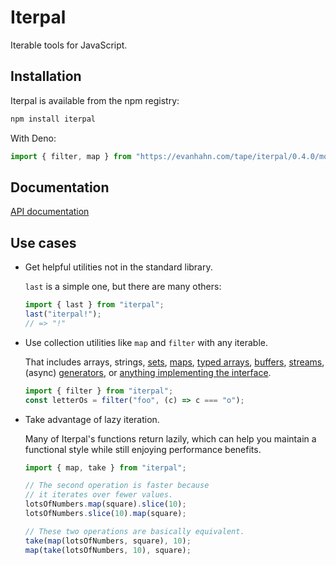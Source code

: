 # Iterpal

Iterable tools for JavaScript.

## Installation

Iterpal is available from the npm registry:

```sh
npm install iterpal
```

With Deno:

```typescript
import { filter, map } from "https://evanhahn.com/tape/iterpal/0.4.0/mod.ts";
```

## Documentation

[API documentation](https://doc.deno.land/https://evanhahn.com/tape/iterpal/0.4.0/mod.ts)

## Use cases

- Get helpful utilities not in the standard library.

  `last` is a simple one, but there are many others:

  ```javascript
  import { last } from "iterpal";
  last("iterpal!");
  // => "!"
  ```

- Use collection utilities like `map` and `filter` with any iterable.

  That includes arrays, strings,
  [sets](https://developer.mozilla.org/en-US/docs/Web/JavaScript/Reference/Global_Objects/Set),
  [maps](https://developer.mozilla.org/en-US/docs/Web/JavaScript/Reference/Global_Objects/Map),
  [typed arrays](https://developer.mozilla.org/en-US/docs/Web/JavaScript/Reference/Global_Objects/TypedArray),
  [buffers](https://nodejs.org/api/buffer.html#buffer_buffer),
  [streams](https://nodejs.org/api/stream.html), (async)
  [generators](https://developer.mozilla.org/en-US/docs/Web/JavaScript/Reference/Global_Objects/Generator),
  or
  [anything implementing the interface](https://developer.mozilla.org/en-US/docs/Web/JavaScript/Reference/Iteration_protocols#The_iterable_protocol).

  ```javascript
  import { filter } from "iterpal";
  const letterOs = filter("foo", (c) => c === "o");
  ```

- Take advantage of lazy iteration.

  Many of Iterpal's functions return lazily, which can help you maintain a
  functional style while still enjoying performance benefits.

  ```javascript
  import { map, take } from "iterpal";

  // The second operation is faster because
  // it iterates over fewer values.
  lotsOfNumbers.map(square).slice(10);
  lotsOfNumbers.slice(10).map(square);

  // These two operations are basically equivalent.
  take(map(lotsOfNumbers, square), 10);
  map(take(lotsOfNumbers, 10), square);
  ```
